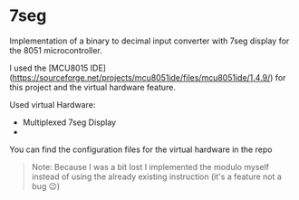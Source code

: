 # 7seg

Implementation of a binary to decimal input converter with 7seg display for the 8051 microcontroller. 

I used the [MCU8015 IDE] (https://sourceforge.net/projects/mcu8051ide/files/mcu8051ide/1.4.9/) for this project and the virtual hardware feature. 

Used virtual Hardware:
- Multiplexed 7seg Display
- 

You can find the configuration files for the virtual hardware in the repo

> Note: Because I was a bit lost I implemented the modulo myself instead of using the already existing instruction (it's a feature not a bug 😉)